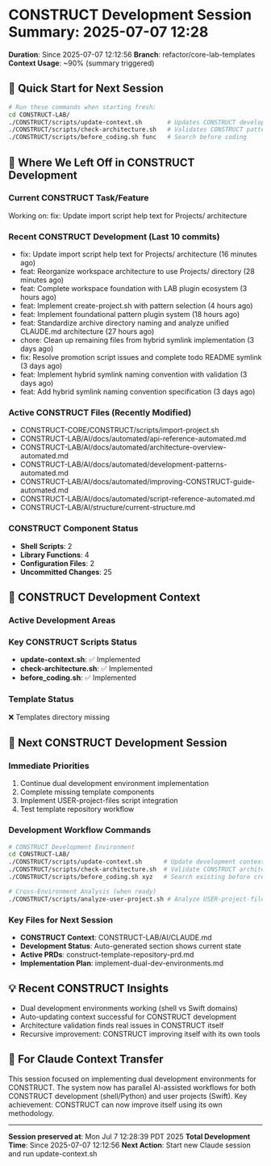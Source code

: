 # CONSTRUCT Development Session Summary: 2025-07-07 12:28
**Duration**: Since 2025-07-07 12:12:56
**Branch**: refactor/core-lab-templates
**Context Usage**: ~90% (summary triggered)

## 🎯 Quick Start for Next Session
```bash
# Run these commands when starting fresh:
cd CONSTRUCT-LAB/
./CONSTRUCT/scripts/update-context.sh       # Updates CONSTRUCT development context
./CONSTRUCT/scripts/check-architecture.sh   # Validates CONSTRUCT patterns
./CONSTRUCT/scripts/before_coding.sh func   # Search before coding
```

## 📍 Where We Left Off in CONSTRUCT Development

### Current CONSTRUCT Task/Feature
Working on: fix: Update import script help text for Projects/ architecture

### Recent CONSTRUCT Development (Last 10 commits)
- fix: Update import script help text for Projects/ architecture (16 minutes ago)
- feat: Reorganize workspace architecture to use Projects/ directory (28 minutes ago)
- feat: Complete workspace foundation with LAB plugin ecosystem (3 hours ago)
- feat: Implement create-project.sh with pattern selection (4 hours ago)
- feat: Implement foundational pattern plugin system (18 hours ago)
- feat: Standardize archive directory naming and analyze unified CLAUDE.md architecture (27 hours ago)
- chore: Clean up remaining files from hybrid symlink implementation (3 days ago)
- fix: Resolve promotion script issues and complete todo README symlink (3 days ago)
- feat: Implement hybrid symlink naming convention with validation (3 days ago)
- feat: Add hybrid symlink naming convention specification (3 days ago)

### Active CONSTRUCT Files (Recently Modified)
- CONSTRUCT-CORE/CONSTRUCT/scripts/import-project.sh
- CONSTRUCT-LAB/AI/docs/automated/api-reference-automated.md
- CONSTRUCT-LAB/AI/docs/automated/architecture-overview-automated.md
- CONSTRUCT-LAB/AI/docs/automated/development-patterns-automated.md
- CONSTRUCT-LAB/AI/docs/automated/improving-CONSTRUCT-guide-automated.md
- CONSTRUCT-LAB/AI/docs/automated/script-reference-automated.md
- CONSTRUCT-LAB/AI/structure/current-structure.md

### CONSTRUCT Component Status
- **Shell Scripts**:        2
- **Library Functions**:        4
- **Configuration Files**:        2
- **Uncommitted Changes**:       25

## 🔧 CONSTRUCT Development Context

### Active Development Areas


### Key CONSTRUCT Scripts Status
- **update-context.sh**: ✅ Implemented
- **check-architecture.sh**: ✅ Implemented
- **before_coding.sh**: ✅ Implemented

### Template Status
❌ Templates directory missing

## 🚀 Next CONSTRUCT Development Session

### Immediate Priorities
1. Continue dual development environment implementation
2. Complete missing template components
3. Implement USER-project-files script integration
4. Test template repository workflow

### Development Workflow Commands
```bash
# CONSTRUCT Development Environment
cd CONSTRUCT-LAB/
./CONSTRUCT/scripts/update-context.sh      # Update development context
./CONSTRUCT/scripts/check-architecture.sh  # Validate CONSTRUCT architecture
./CONSTRUCT/scripts/before_coding.sh xyz   # Search existing before creating

# Cross-Environment Analysis (when ready)
./CONSTRUCT/scripts/analyze-user-project.sh # Analyze USER-project-files patterns
```

### Key Files for Next Session
- **CONSTRUCT Context**: CONSTRUCT-LAB/AI/CLAUDE.md
- **Development Status**: Auto-generated section shows current state
- **Active PRDs**: construct-template-repository-prd.md
- **Implementation Plan**: implement-dual-dev-environments.md

## 💡 Recent CONSTRUCT Insights
- Dual development environments working (shell vs Swift domains)
- Auto-updating context successful for CONSTRUCT development
- Architecture validation finds real issues in CONSTRUCT itself
- Recursive improvement: CONSTRUCT improving itself with its own tools

## 🤖 For Claude Context Transfer
This session focused on implementing dual development environments for CONSTRUCT. The system now has parallel AI-assisted workflows for both CONSTRUCT development (shell/Python) and user projects (Swift). Key achievement: CONSTRUCT can now improve itself using its own methodology.

---
**Session preserved at**: Mon Jul  7 12:28:39 PDT 2025
**Total Development Time**: Since 2025-07-07 12:12:56
**Next Action**: Start new Claude session and run update-context.sh
